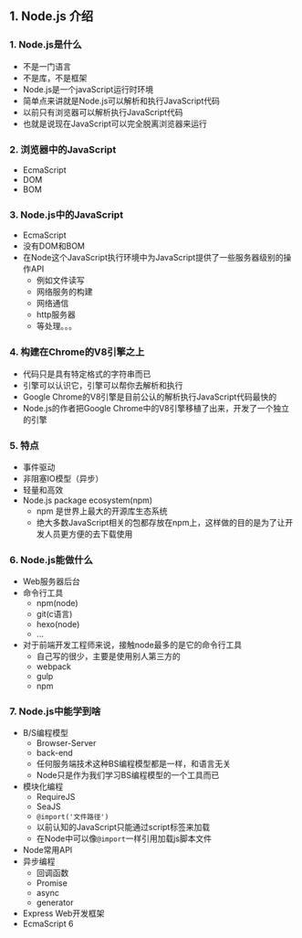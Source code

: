 ## 1. Node.js 介绍
### 1. Node.js是什么

- 不是一门语言
- 不是库，不是框架
- Node.js是一个javaScript运行时环境
- 简单点来讲就是Node.js可以解析和执行JavaScript代码
- 以前只有浏览器可以解析执行JavaScript代码
- 也就是说现在JavaScript可以完全脱离浏览器来运行

### 2. 浏览器中的JavaScript

- EcmaScript
- DOM
- BOM

### 3. Node.js中的JavaScript

- EcmaScript
- 没有DOM和BOM
- 在Node这个JavaScript执行环境中为JavaScript提供了一些服务器级别的操作API
  - 例如文件读写
  - 网络服务的构建
  - 网络通信
  - http服务器
  - 等处理。。。

### 4. 构建在Chrome的V8引擎之上

- 代码只是具有特定格式的字符串而已
- 引擎可以认识它，引擎可以帮你去解析和执行
- Google Chrome的V8引擎是目前公认的解析执行JavaScript代码最快的
- Node.js的作者把Google Chrome中的V8引擎移植了出来，开发了一个独立的引擎

### 5. 特点

- 事件驱动
- 非阻塞IO模型（异步）
- 轻量和高效
- Node.js package ecosystem(npm)
  - npm 是世界上最大的开源库生态系统
  - 绝大多数JavaScript相关的包都存放在npm上，这样做的目的是为了让开发人员更方便的去下载使用

### 6. Node.js能做什么

- Web服务器后台
- 命令行工具
  - npm(node)
  - git(c语言)
  - hexo(node)
  - ...
- 对于前端开发工程师来说，接触node最多的是它的命令行工具
  - 自己写的很少，主要是使用别人第三方的
  - webpack
  - gulp
  - npm

### 7. Node.js中能学到啥

- B/S编程模型
  - Browser-Server
  - back-end
  - 任何服务端技术这种BS编程模型都是一样，和语言无关
  - Node只是作为我们学习BS编程模型的一个工具而已
- 模块化编程
  - RequireJS
  - SeaJS
  - `@import('文件路径')`
  - 以前认知的JavaScript只能通过script标签来加载
  - 在Node中可以像`@import`一样引用加载js脚本文件
- Node常用API
- 异步编程
  - 回调函数
  - Promise
  - async
  - generator
- Express Web开发框架
- EcmaScript 6 